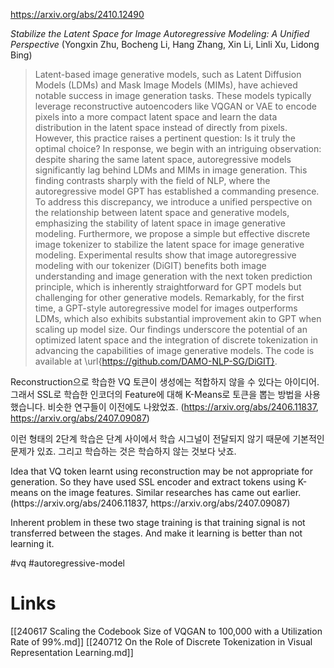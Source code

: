 https://arxiv.org/abs/2410.12490

*Stabilize the Latent Space for Image Autoregressive Modeling: A Unified Perspective* (Yongxin Zhu, Bocheng Li, Hang Zhang, Xin Li, Linli Xu, Lidong Bing)

> Latent-based image generative models, such as Latent Diffusion Models (LDMs) and Mask Image Models (MIMs), have achieved notable success in image generation tasks. These models typically leverage reconstructive autoencoders like VQGAN or VAE to encode pixels into a more compact latent space and learn the data distribution in the latent space instead of directly from pixels. However, this practice raises a pertinent question: Is it truly the optimal choice? In response, we begin with an intriguing observation: despite sharing the same latent space, autoregressive models significantly lag behind LDMs and MIMs in image generation. This finding contrasts sharply with the field of NLP, where the autoregressive model GPT has established a commanding presence. To address this discrepancy, we introduce a unified perspective on the relationship between latent space and generative models, emphasizing the stability of latent space in image generative modeling. Furthermore, we propose a simple but effective discrete image tokenizer to stabilize the latent space for image generative modeling. Experimental results show that image autoregressive modeling with our tokenizer (DiGIT) benefits both image understanding and image generation with the next token prediction principle, which is inherently straightforward for GPT models but challenging for other generative models. Remarkably, for the first time, a GPT-style autoregressive model for images outperforms LDMs, which also exhibits substantial improvement akin to GPT when scaling up model size. Our findings underscore the potential of an optimized latent space and the integration of discrete tokenization in advancing the capabilities of image generative models. The code is available at \url{https://github.com/DAMO-NLP-SG/DiGIT}.

Reconstruction으로 학습한 VQ 토큰이 생성에는 적합하지 않을 수 있다는 아이디어. 그래서 SSL로 학습한 인코더의 Feature에 대해 K-Means로 토큰을 뽑는 방법을 사용했습니다. 비슷한 연구들이 이전에도 나왔었죠. (https://arxiv.org/abs/2406.11837, https://arxiv.org/abs/2407.09087)

이런 형태의 2단계 학습은 단계 사이에서 학습 시그널이 전달되지 않기 때문에 기본적인 문제가 있죠. 그리고 학습하는 것은 학습하지 않는 것보다 낫죠.

<english>
Idea that VQ token learnt using reconstruction may be not appropriate for generation. So they have used SSL encoder and extract tokens using K-means on the image features. Similar researches has came out earlier. (https://arxiv.org/abs/2406.11837, https://arxiv.org/abs/2407.09087)

Inherent problem in these two stage training is that training signal is not transferred between the stages. And make it learning is better than not learning it.
</english>

#vq #autoregressive-model

# Links

[[240617 Scaling the Codebook Size of VQGAN to 100,000 with a Utilization Rate of 99%.md]]
[[240712 On the Role of Discrete Tokenization in Visual Representation Learning.md]]